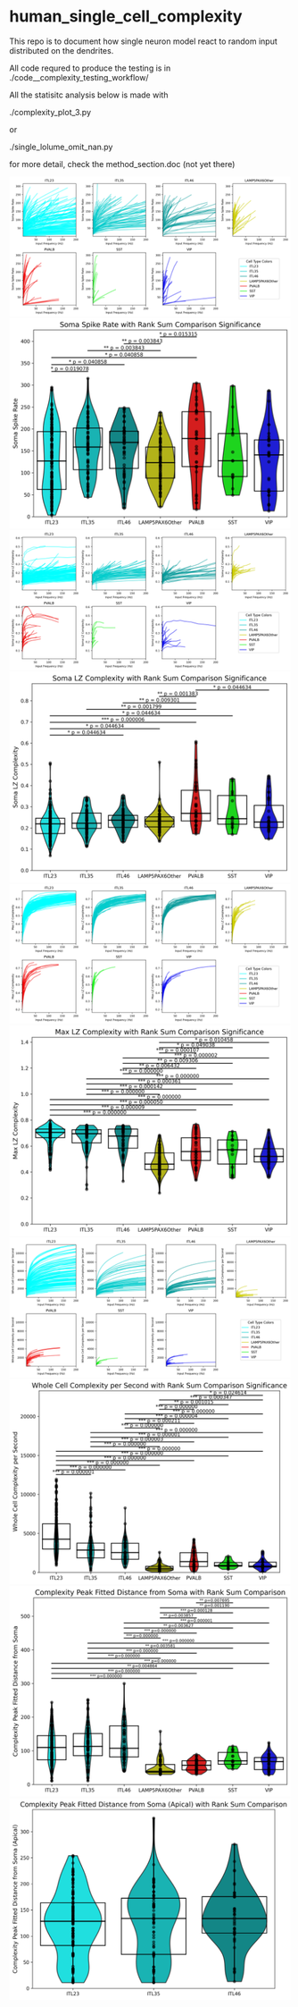 # human_single_cell_complexity

This repo is to document how single neuron model react to random input distributed on the dendrites. 

All code requred to produce the testing is in ./code__complexity_testing_workflow/

All the statisitc analysis below is made with 

./complexity_plot_3.py

or 

./single_lolume_omit_nan.py

for more detail, check the method_section.doc (not yet there)

![f](Soma%20Spike%20Rate_subplots_square.png)
![f](Soma%20Spike%20Rate_violin_plot_pval_stars_text.png)
![f](Soma%20LZ%20Complexity_subplots_square.png)
![f](Soma%20LZ%20Complexity_violin_plot_pval_stars_text.png)
![f](Max%20LZ%20Complexity_subplots_square.png)
![f](Max%20LZ%20Complexity_violin_plot_pval_stars_text.png)
![f](Whole%20Cell%20Complexity%20per%20Second_subplots_square.png)
![f](Whole%20Cell%20Complexity%20per%20Second_violin_plot_pval_stars_text.png)
![f](Complexity%20Peak%20Fitted%20Distance%20from%20Soma_violin_plot_filtered.png)
![f](Complexity%20Peak%20Fitted%20Distance%20from%20Soma%20(Apical)_violin_plot_filtered.png)


